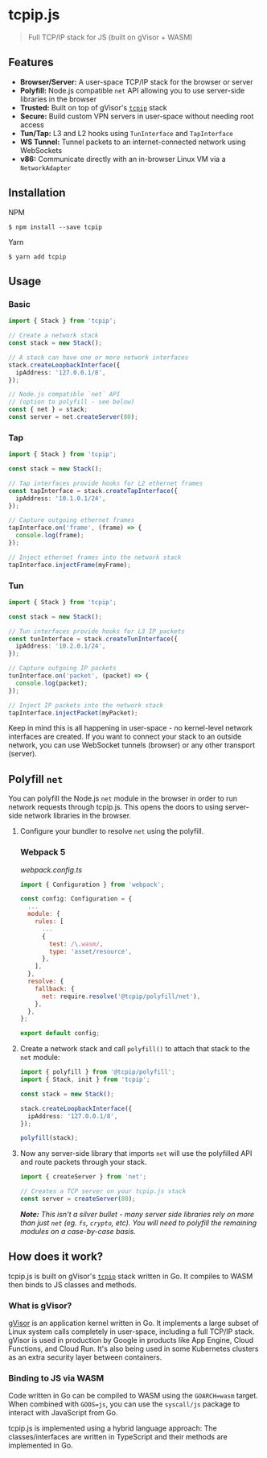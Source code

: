 # tcpip.js

> Full TCP/IP stack for JS (built on gVisor + WASM)

## Features

- **Browser/Server:** A user-space TCP/IP stack for the browser or server
- **Polyfill:** Node.js compatible `net` API allowing you to use server-side libraries in the browser
- **Trusted:** Built on top of gVisor's [`tcpip`](https://pkg.go.dev/gvisor.dev/gvisor/pkg/tcpip) stack
- **Secure:** Build custom VPN servers in user-space without needing root access
- **Tun/Tap:** L3 and L2 hooks using `TunInterface` and `TapInterface`
- **WS Tunnel:** Tunnel packets to an internet-connected network using WebSockets
- **v86:** Communicate directly with an in-browser Linux VM via a `NetworkAdapter`

## Installation

NPM

```shell
$ npm install --save tcpip
```

Yarn

```shell
$ yarn add tcpip
```

## Usage

### Basic

```ts
import { Stack } from 'tcpip';

// Create a network stack
const stack = new Stack();

// A stack can have one or more network interfaces
stack.createLoopbackInterface({
  ipAddress: '127.0.0.1/8',
});

// Node.js compatible `net` API
// (option to polyfill - see below)
const { net } = stack;
const server = net.createServer(80);
```

### Tap

```ts
import { Stack } from 'tcpip';

const stack = new Stack();

// Tap interfaces provide hooks for L2 ethernet frames
const tapInterface = stack.createTapInterface({
  ipAddress: '10.1.0.1/24',
});

// Capture outgoing ethernet frames
tapInterface.on('frame', (frame) => {
  console.log(frame);
});

// Inject ethernet frames into the network stack
tapInterface.injectFrame(myFrame);
```

### Tun

```ts
import { Stack } from 'tcpip';

const stack = new Stack();

// Tun interfaces provide hooks for L3 IP packets
const tunInterface = stack.createTunInterface({
  ipAddress: '10.2.0.1/24',
});

// Capture outgoing IP packets
tunInterface.on('packet', (packet) => {
  console.log(packet);
});

// Inject IP packets into the network stack
tapInterface.injectPacket(myPacket);
```

Keep in mind this is all happening in user-space - no kernel-level network interfaces are created. If you want to connect your stack to an outside network, you can use WebSocket tunnels (browser) or any other transport (server).

## Polyfill `net`

You can polyfill the Node.js `net` module in the browser in order to run network requests through tcpip.js. This opens the doors to using server-side network libraries in the browser.

1. Configure your bundler to resolve `net` using the polyfill.

   ### Webpack 5

   _webpack.config.ts_

   ```js
   import { Configuration } from 'webpack';

   const config: Configuration = {
     ...
     module: {
       rules: [
         ...
         {
           test: /\.wasm/,
           type: 'asset/resource',
         },
       ],
     },
     resolve: {
       fallback: {
         net: require.resolve('@tcpip/polyfill/net'),
       },
     },
   };

   export default config;
   ```

2. Create a network stack and call `polyfill()` to attach that stack to the `net` module:

   ```ts
   import { polyfill } from '@tcpip/polyfill';
   import { Stack, init } from 'tcpip';

   const stack = new Stack();

   stack.createLoopbackInterface({
     ipAddress: '127.0.0.1/8',
   });

   polyfill(stack);
   ```

3. Now any server-side library that imports `net` will use the polyfilled API and route packets through your stack.

   ```ts
   import { createServer } from 'net';

   // Creates a TCP server on your tcpip.js stack
   const server = createServer(80);
   ```

   _**Note:** This isn't a silver bullet - many server side libraries rely on more than just `net` (eg. `fs`, `crypto`, etc). You will need to polyfill the remaining modules on a case-by-case basis._

## How does it work?

tcpip.js is built on gVisor's [`tcpip`](https://pkg.go.dev/gvisor.dev/gvisor/pkg/tcpip) stack written in Go. It compiles to WASM then binds to JS classes and methods.

### What is gVisor?

[gVisor](https://github.com/google/gvisor) is an application kernel written in Go. It implements a large subset of Linux system calls completely in user-space, including a full TCP/IP stack. gVisor is used in production by Google in products like App Engine, Cloud Functions, and Cloud Run. It's also being used in some Kubernetes clusters as an extra security layer between containers.

### Binding to JS via WASM

Code written in Go can be compiled to WASM using the `GOARCH=wasm` target. When combined with `GOOS=js`, you can use the `syscall/js` package to interact with JavaScript from Go.

tcpip.js is implemented using a hybrid language approach: The classes/interfaces are written in TypeScript and their methods are implemented in Go.
